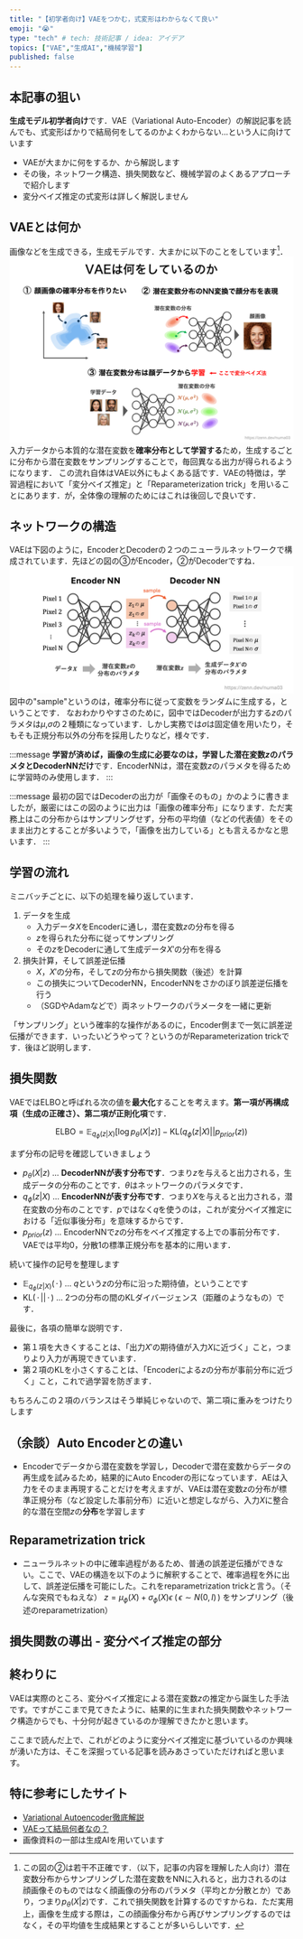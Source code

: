 ```yaml
---
title: "【初学者向け】VAEをつかむ，式変形はわからなくて良い"
emoji: "😭"
type: "tech" # tech: 技術記事 / idea: アイデア
topics: ["VAE","生成AI","機械学習"]
published: false
---
```


## 本記事の狙い
**生成モデル初学者向け**です．VAE（Variational Auto-Encoder）の解説記事を読んでも、式変形ばかりで結局何をしてるのかよくわからない...という人に向けています
- VAEが大まかに何をするか、から解説します
- その後，ネットワーク構造、損失関数など、機械学習のよくあるアプローチで紹介します
- 変分ベイズ推定の式変形は詳しく解説しません

## VAEとは何か
画像などを生成できる，生成モデルです．大まかに以下のことをしています[^1]．
![](/images/vae-without-variational/overview.png)
入力データから本質的な潜在変数を**確率分布として学習する**ため，生成するごとに分布から潜在変数をサンプリングすることで，毎回異なる出力が得られるようになります．
この流れ自体はVAE以外にもよくある話です．VAEの特徴は，学習過程において「変分ベイズ推定」と「Reparameterization trick」を用いることにあります．が，全体像の理解のためにはこれは後回しで良いです．
[^1]: この図の②は若干不正確です．（以下，記事の内容を理解した人向け）潜在変数分布からサンプリングした潜在変数をNNに入れると，出力されるのは顔画像そのものではなく顔画像の分布のパラメタ（平均とか分散とか）であり，つまり$p_\theta (X|z)$です．これで損失関数を計算するのですからね．ただ実用上，画像を生成する際は，この顔画像分布から再びサンプリングするのではなく，その平均値を生成結果とすることが多いらしいです．

## ネットワークの構造
VAEは下図のように，EncoderとDecoderの２つのニューラルネットワークで構成されています．先ほどの図の③がEncoder，②がDecoderですね．
![](/images/vae-without-variational/structure.png)
図中の"sample"というのは，確率分布に従って変数をランダムに生成する，ということです．
なおわかりやすさのために，図中ではDecoderが出力する$z$のパラメタは$\mu$,$\sigma$の２種類になっています．しかし実務では$\sigma$は固定値を用いたり，そもそも正規分布以外の分布を採用したりなど，様々です．

:::message
**学習が済めば，画像の生成に必要なのは，学習した潜在変数$z$のパラメタとDecoderNNだけ**です．EncoderNNは，潜在変数$z$のパラメタを得るために学習時のみ使用します．
:::

:::message
最初の図ではDecoderの出力が「画像そのもの」かのように書きましたが，厳密にはこの図のように出力は「画像の確率分布」になります．ただ実務上はこの分布からはサンプリングせず，分布の平均値（などの代表値）をそのまま出力とすることが多いようで，「画像を出力している」とも言えるかなと思います．
:::

## 学習の流れ

ミニバッチごとに、以下の処理を繰り返しています．

1. データを生成
    - 入力データ$X$をEncoderに通し，潜在変数$z$の分布を得る
    - $z$を得られた分布に従ってサンプリング
    - その$z$をDecoderに通して生成データ$X'$の分布を得る
2. 損失計算，そして誤差逆伝播
    - $X$，$X'$の分布，そして$z$の分布から損失関数（後述）を計算
    - この損失についてDecoderNN，EncoderNNをさかのぼり誤差逆伝播を行う
    - （SGDやAdamなどで）両ネットワークのパラメータを一緒に更新

「サンプリング」という確率的な操作があるのに，Encoder側まで一気に誤差逆伝播ができます．いったいどうやって？というのがReparameterization trickです．後ほど説明します．

## 損失関数
VAEではELBOと呼ばれる次の値を**最大化**することを考えます。**第一項が再構成項（生成の正確さ）、第二項が正則化項**です．
    
$$
\text{ELBO} = \mathbb{E}_{q_\phi (z|X)}[\text{log}\,p_\theta (X|z)] - \text{KL}\bigl( q_\phi (z|X)|| p_{prior}(z) \bigr)
$$

まず分布の記号を確認していきましょう
- $p_\theta (X|z)$ ... **DecoderNNが表す分布です**．つまり$z$を与えると出力される，生成データの分布のことです．$\theta$はネットワークのパラメタです．
- $q_\phi (z|X)$ ... **EncoderNNが表す分布です**．つまり$X$を与えると出力される，潜在変数の分布のことです．$p$ではなく$q$を使うのは，これが変分ベイズ推定における「近似事後分布」を意味するからです．
- $p_{prior}(z)$ ... EncoderNNで$z$の分布をベイズ推定する上での事前分布です．VAEでは平均0，分散1の標準正規分布を基本的に用います．

続いて操作の記号を整理します
- $\mathbb{E}_{q_\phi (z|X)}(\,\cdot\,)$ ... $q$という$z$の分布に沿った期待値，ということです
- $\text{KL}(\,\cdot\, || \,\cdot\,)$ ... 2つの分布の間のKLダイバージェンス（距離のようなもの）です．

最後に，各項の簡単な説明です．
    
- 第１項を大きくすることは、「出力$X'$の期待値が入力$X$に近づく」こと，つまりより入力が再現できています．
- 第２項のKLを小さくすることは、「Encoderによる$z$の分布が事前分布に近づく」こと，これで過学習を防ぎます．

もちろんこの２項のバランスはそう単純じゃないので、第二項に重みをつけたりします


## （余談）Auto Encoderとの違い
- Encoderでデータから潜在変数を学習し，Decoderで潜在変数からデータの再生成を試みるため，結果的にAuto Encoderの形になっています．AEは入力をそのまま再現することだけを考えますが、VAEは潜在変数$z$の分布が標準正規分布（など設定した事前分布）に近いと想定しながら、入力$X$に整合的な潜在空間$z$の**分布**を学習します


## Reparametrization trick

- ニューラルネットの中に確率過程があるため、普通の誤差逆伝播ができない。ここで、VAEの構造を以下のように解釈することで、確率過程を外に出して、誤差逆伝播を可能にした。これをreparametrization trickと言う。（そんな突飛でもねえな）
$z=μ_ϕ(X)+σ_ϕ(X)ϵ \; (\,ϵ∼N(0,I)\,)$ をサンプリング（後述のreparametrization）

## 損失関数の導出 - 変分ベイズ推定の部分

## 終わりに
VAEは実際のところ、変分ベイズ推定による潜在変数$z$の推定から誕生した手法です。ですがここまで見てきたように、結果的に生まれた損失関数やネットワーク構造からでも、十分何が起きているのか理解できたかと思います。

ここまで読んだ上で、これがどのように変分ベイズ推定に基づいているのか興味が湧いた方は、そこを深掘っている記事を読みあさっていただければと思います。

## 特に参考にしたサイト
- [Variational Autoencoder徹底解説](https://qiita.com/kenmatsu4/items/b029d697e9995d93aa24)
- [VAEって結局何者なの？](https://zenn.dev/asap/articles/6caa9043276424#vae（variational-auto-encoder）)
- 画像資料の一部は生成AIを用いています
